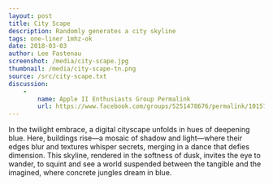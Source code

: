 ```yaml
---
layout: post
title: City Scape
description: Randomly generates a city skyline
tags: one-liner 1mhz-ok
date: 2018-03-03
author: Lee Fastenau
screenshot: /media/city-scape.jpg
thumbnail: /media/city-scape-tn.png
source: /src/city-scape.txt
discussion:
    -
        name: Apple II Enthusiasts Group Permalink
        url: https://www.facebook.com/groups/5251478676/permalink/10157310582478677/
---
```


In the twilight embrace, a digital cityscape unfolds in hues of deepening blue. Here, buildings rise—a mosaic of shadow and light—where their edges blur and textures whisper secrets, merging in a dance that defies dimension. This skyline, rendered in the softness of dusk, invites the eye to wander, to squint and see a world suspended between the tangible and the imagined, where concrete jungles dream in blue.
